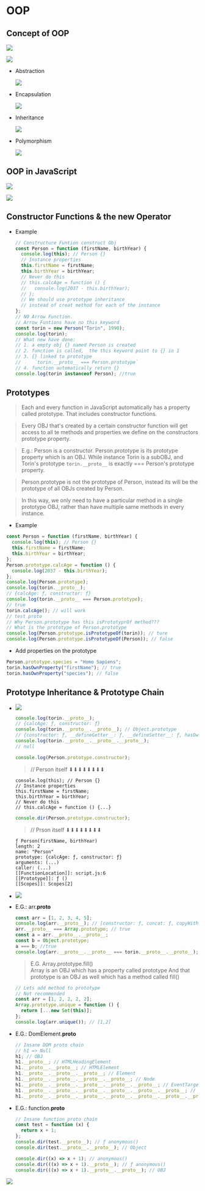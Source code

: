 # OOP

## Concept of OOP

![](img/oop1.png)

![](img/oop2.png)

- Abstraction

  ![](img/oop3.png)

- Encapsulation

  ![](img/oop4.png)

- Inheritance

  ![](img/oop5.png)

- Polymorphism

  ![](img/oop6.png)

## OOP in JavaScript

![](img/oop7.png)

![](img/oop8.png)

## Constructor Functions & the new Operator

- Example

  ```javascript
  // Constructure Funtion construct Obj
  const Person = function (firstName, birthYear) {
    console.log(this); // Person {}
    // Instance properties
    this.firstName = firstName;
    this.birthYear = birthYear;
    // Never do this
    // this.calcAge = function () {
    //   console.log(2037 - this.birthYear);
    // };
    // We should use prototype inheritance
    // instead of creat method for each of the instance
  };
  // NO Arrow Function.
  // Arrow Funtions have no this keyword
  const torin = new Person("Torin", 1990);
  console.log(torin);
  // What new have done:
  // 1. a empty obj {} named Person is created
  // 2. function is called,  the this keyword point to {} in 1
  // 3. {} linked to prototype
  //     `torin.__proto__ === Person.prototype`
  // 4. function automatically return {}
  console.log(torin instanceof Person); //true
  ```

## Prototypes

> Each and every function in JavaScript automatically has a property called prototype. That includes constructor functions.

> Every OBJ that's created by a certain constructor function will get access to all te methods and properties we define on the constructors prototype property.

> E.g.: Person is a constructor. Person.prototype is its prototype property which is an OBJ. While instance Torin is a subOBJ, and Torin's prototype `torin.__proto__` is exactly === Person's prototype property.

> Person.prototype is not the prototype of Person, instead its will be the prototype of all OBJs created by Person.

> In this way, we only need to have a particular method in a single prototype OBJ, rather than have multiple same methods in every instance.

- Example

```javascript
const Person = function (firstName, birthYear) {
  console.log(this); // Person {}
  this.firstName = firstName;
  this.birthYear = birthYear;
};
Person.prototype.calcAge = function () {
  console.log(2037 - this.birthYear);
};
console.log(Person.prototype);
console.log(torin.__proto__);
// {calcAge: ƒ, constructor: ƒ}
console.log(torin.__proto__ === Person.prototype);
// true
torin.calcAge(); // will work
// test proto
// Why Person.prototype has this isPrototyprOf method???
// What is the prototype of Person.prototype
console.log(Person.prototype.isPrototypeOf(torin)); // ture
console.log(Person.prototype.isPrototypeOf(Person)); // false
```

- Add properties on the prototype

```javascript
Person.prototype.species = "Homo Sapiens";
torin.hasOwnProperty("firstName"); // true
torin.hasOwnProperty("species"); // false
```

## Prototype Inheritance & Prototype Chain

- ![](img/oop9.png)

  ```javascript
  console.log(torin.__proto__);
  // {calcAge: ƒ, constructor: ƒ}
  console.log(torin.__proto__.__proto__); // Object.prototype
  // {constructor: ƒ, __defineGetter__: ƒ, __defineSetter__: ƒ, hasOwnProperty: ƒ, __lookupGetter__: ƒ, …}
  console.log(torin.__proto__.__proto__.__proto__);
  // null
  ```

  ```javascript
  console.log(Person.prototype.constructor);
  ```

  > // Person itself ⬇⬇⬇⬇⬇⬇⬇⬇

  ```ƒ (firstName, birthYear) {
  console.log(this); // Person {}
  // Instance properties
  this.firstName = firstName;
  this.birthYear = birthYear;
  // Never do this
  // this.calcAge = function () {...}
  ```

  ```javascript
  console.dir(Person.prototype.constructor);
  ```

  > // Prson itself ⬇⬇⬇⬇⬇⬇⬇⬇

  ```
  ƒ Person(firstName, birthYear)
  length: 2
  name: "Person"
  prototype: {calcAge: ƒ, constructor: ƒ}
  arguments: (...)
  caller: (...)
  [[FunctionLocation]]: script.js:6
  [[Prototype]]: ƒ ()
  [[Scopes]]: Scopes[2]
  ```

- ![](img/oop10.png)

- E.G.: arr.**proto**

  ```javascript
  const arr = [1, 2, 3, 4, 5];
  console.log(arr.__proto__); // [constructor: ƒ, concat: ƒ, copyWithin: ƒ, fill: ƒ, find: ƒ, …]
  arr.__proto__ === Array.prototype; // true
  const a = arr.__proto__.__proto__;
  const b = Object.prototype;
  a === b; //true
  console.log(arr.__proto__.__proto__ === torin.__proto__.__proto__); // {constructor: ƒ, __defineGetter__: ƒ, __defineSetter__: ƒ, hasOwnProperty: ƒ, __lookupGetter__: ƒ, …}
  ```

  > E.G. Array.prototype.fill()  
  > Array is an OBJ which has a property called prototype
  > And that prototype is an OBJ as well which
  > has a method called fill()

  ```javascript
  // Lets add method to prototype
  // Not recommended
  const arr = [1, 2, 2, 2, 2];
  Array.prototype.unique = function () {
    return [...new Set(this)];
  };
  console.log(arr.unique()); // [1,2]
  ```

- E.G.: DomElement.**proto**

  ```javascript
  // Insane DOM proto chain
  // h1 => Null
  h1; // OBJ
  h1.__proto__; // HTMLHeadingElement
  h1.__proto__.__proto__; // HTMLElement
  h1.__proto__.__proto__.__proto__; // Element
  h1.__proto__.__proto__.__proto__.__proto__; // Node
  h1.__proto__.__proto__.__proto__.__proto__.__proto__; // EventTarget
  h1.__proto__.__proto__.__proto__.__proto__.__proto__.__proto__; // Object
  h1.__proto__.__proto__.__proto__.__proto__.__proto__.__proto__.__proto__; // Null
  ```

- E.G.: function.**proto**

  ```javascript
  // Insane function proto chain
  const test = function (x) {
    return x + 1;
  };
  console.dir(test.__proto__); // ƒ anonymous()
  console.dir(test.__proto__.__proto__); // Object

  console.dir((x) => x + 1); // anonymous()
  console.dir(((x) => x + 1).__proto__); // ƒ anonymous()
  console.dir(((x) => x + 1).__proto__.__proto__); // OBJ
  ```

![](img.banner1.jpg)

